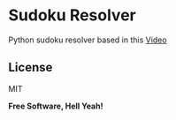 # Sudoku Resolver

Python sudoku resolver based in this [Video](https://github.com/joemccann/dillinger/blob/master/KUBERNETES.md)

License
----

MIT


**Free Software, Hell Yeah!**
